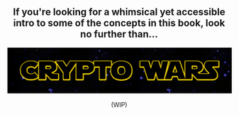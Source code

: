 <br>

<p align="center">
  <h2 align="center">
    If you're looking for a whimsical yet accessible intro to some of the concepts in this book, look no further than...
  </h2>
  <a href="https://burrrata.github.io/crypto_wars/">
    <img src="crypto_wars.png" style="border:1px solid black;max-width:100%;">
  </a>
  <p align="center">
    (WIP)
  </p>
</p>

<br><br><br>
